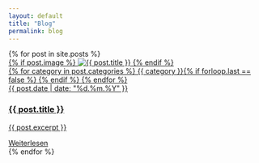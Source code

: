```yaml
---
layout: default
title: "Blog"
permalink: blog
---
```


<section>
    <div class="container-fluid">
        <div class="p-1 pt-4 p-sm-4 pt-md-0">
            <div class="row d-flex align-items-strech flex-wrap">
                {% for post in site.posts %}
                    <div class="col-lg-4 col-md-6 mb-5">
                        <a href="{{ post.url | relative_url }}" class="text-decoration-none text-primary d-flex flex-column">
                            <div>
                                <div class="position-relative">
                                    {% if post.image %}
                                        <img src="{{ post.image | relative_url }}" alt="{{ post.title }}" class="preview-img w-100 z-0">
                                    {% endif %}
                                    <div class="start-0 bottom-0 p-2 position-absolute z-1">
                                        {% for category in post.categories %}
                                            <span class="badge bg-light text-primary fw-regular fw-normal fs-6">{{ category }}</span>{% if forloop.last == false %} {% endif %}
                                        {% endfor %}
                                    </div>
                                </div>
                                <div class="ps-2 pe-3">
                                    <span class="mt-4 d-block">{{ post.date | date: "%d.%m.%Y" }}</span>
                                    <h3 class="fs-4 fw-bold">{{ post.title }}</h3>
                                    <p class="text-dark">{{ post.excerpt }}</p>
                                </div>
                            </div>
                            <span class="text-decoration-underline ps-2 pe-3">Weiterlesen</span>
                        </a>
                    </div>
                {% endfor %}
            </div>
        </div>
    </div>
</section>